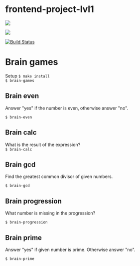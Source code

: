 # frontend-project-lvl1
<a href="https://codeclimate.com/github/Shelga/frontend-project-lvl1/maintainability"><img src="https://api.codeclimate.com/v1/badges/60d357b2652d8cc3040b/maintainability" /></a>

<a href="https://codeclimate.com/github/Shelga/frontend-project-lvl1/test_coverage"><img src="https://api.codeclimate.com/v1/badges/60d357b2652d8cc3040b/test_coverage" /></a>

[![Build Status](https://travis-ci.org/Shelga/frontend-project-lvl1.svg?branch=master)](https://travis-ci.org/Shelga/frontend-project-lvl1)

# Brain games



Setup
``` $ make install ```  
``` $ brain-games ```


## Brain even
Answer "yes" if the number is even, otherwise answer "no".

``` $ brain-even ```


## Brain calc
What is the result of the expression?  
``` $ brain-calc ```


## Brain gcd
Find the greatest common divisor of given numbers.

``` $ brain-gcd ```


## Brain progression
What number is missing in the progression?

``` $ brain-progression ```


## Brain prime
Answer "yes" if given number is prime. Otherwise answer "no".

``` $ brain-prime ```

